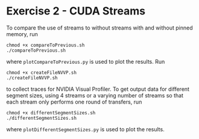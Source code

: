 # Exercise 2 - CUDA Streams

To compare the use of streams to without streams with and without pinned memory, run

```
chmod +x compareToPrevious.sh
./compareToPrevious.sh
```

where `plotCompareToPrevious.py` is used to plot the results. Run

```
chmod +x createFileNVVP.sh
./createFileNVVP.sh
```

to collect traces for NVIDIA Visual Profiler. To get output data for different segment sizes, using 4 streams or a varying number of streams so that each stream only performs one round of transfers, run

```
chmod +x differentSegmentSizes.sh
./differentSegmentSizes.sh
```

where `plotDifferentSegmentSizes.py` is used to plot the results.
